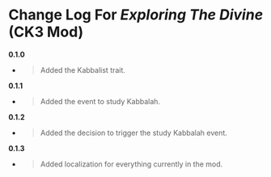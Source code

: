 ﻿# Change Log For *Exploring The Divine* (**CK3 Mod**)
**0.1.0**
* > Added the Kabbalist trait.

**0.1.1**
* > Added the event to study Kabbalah.

**0.1.2**
* > Added the decision to trigger the study Kabbalah event.

**0.1.3**
* > Added localization for everything currently in the mod.